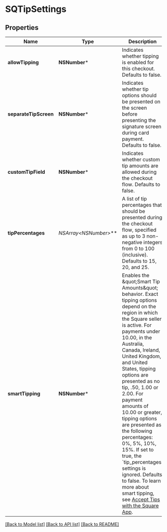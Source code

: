 # SQTipSettings

## Properties
Name | Type | Description | Notes
------------ | ------------- | ------------- | -------------
**allowTipping** | **NSNumber*** | Indicates whether tipping is enabled for this checkout. Defaults to false. | [optional] 
**separateTipScreen** | **NSNumber*** | Indicates whether tip options should be presented on the screen before presenting the signature screen during card payment. Defaults to false. | [optional] 
**customTipField** | **NSNumber*** | Indicates whether custom tip amounts are allowed during the checkout flow. Defaults to false. | [optional] 
**tipPercentages** | **NSArray&lt;NSNumber*&gt;*** | A list of tip percentages that should be presented during the checkout flow, specified as up to 3 non-negative integers from 0 to 100 (inclusive). Defaults to 15, 20, and 25. | [optional] 
**smartTipping** | **NSNumber*** | Enables the \&quot;Smart Tip Amounts\&quot; behavior. Exact tipping options depend on the region in which the Square seller is active.  For payments under 10.00, in the Australia, Canada, Ireland, United Kingdom, and United States, tipping options are presented as no tip, .50, 1.00 or 2.00.  For payment amounts of 10.00 or greater, tipping options are presented as the following percentages: 0%, 5%, 10%, 15%.  If set to true, the &#x60;tip_percentages&#x60; settings is ignored. Defaults to false.  To learn more about smart tipping, see [Accept Tips with the Square App](https://squareup.com/help/us/en/article/5069-accept-tips-with-the-square-app). | [optional] 

[[Back to Model list]](../README.md#documentation-for-models) [[Back to API list]](../README.md#documentation-for-api-endpoints) [[Back to README]](../README.md)


